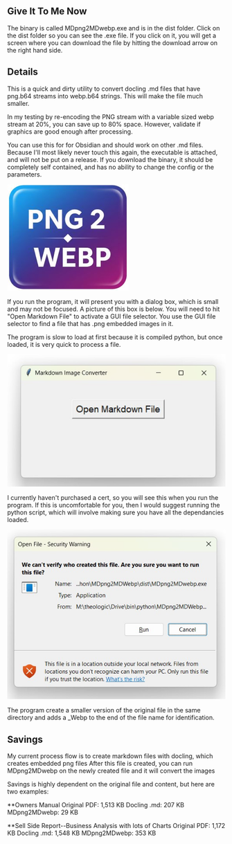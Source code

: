 ## Give It To Me Now

The binary is called MDpng2MDwebp.exe and is in the dist folder.  Click on the dist folder so you can see the .exe file.  If you click on it, you will get a screen where you can download the file by hitting the download arrow on the right hand side.  

## Details
This is a quick and dirty utility to convert docling .md files that have png.b64 streams into webp.b64 strings.  This will make the file much smaller.  

In my testing by re-encoding the PNG stream with a variable sized webp stream at 20%, you can save up to 80% space. However, validate if graphics are good enough after processing.


You can use this for for Obsidian and should work on other .md files.  Because I'll most likely never touch this again, the executable is attached, and will not be put on a release.  If you download the binary, it should be completely self contained, and has no ability to change the config or the parameters.

![ProgramIcon](./README_display/nicon2.jpg)


If you run the program, it will present you with a dialog box, which is small and may not be focused. A picture of this box is below.  You will need to hit "Open Markdown File" to activate a GUI file selector.  You use the GUI file selector to find a file that has .png embedded images in it.

The program is slow to load at first because it is compiled python, but once loaded, it is very quick to process a file.


![ProgramIcon](./README_display/Dialog2.jpg)

I currently haven't purchased a cert, so you will see this when you run the program.  If this is uncomfortable for you, then I would suggest running the python script, which will involve making sure you have all the dependancies loaded.

![ProgramIcon](./README_display/DialogRun.jpg)

The program create a smaller version of the original file in the same directory and adds a _Webp to the end of the file name for identification.

## Savings

My current process flow is to create markdown files with docling, which creates embedded png files
After this file is created, you can run MDpng2MDwebp on the newly created file and it will convert the images

Savings is highly dependent on the original file and content, but here are two examples:

**Owners Manual
Original PDF:  1,513 KB
Docling .md:     207 KB
MDpng2MDwebp:     29 KB

**Sell Side Report--Business Analysis with lots of Charts
Original PDF:   1,172 KB
Docling .md:    1,548 KB
MDpng2MDwebp:     353 KB


